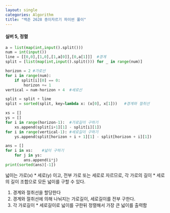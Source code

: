 ```yaml
---
layout: single
categories: Algorithm
title: "백준 2628 종이자르기 파이썬 풀이"
---
```

#### 실버 5, 정렬

```py
a = list(map(int,input().split()))
num = int(input())
line = [[0,0],[1,0],[1,a[0]],[0,a[1]]]  #경계
split = [list(map(int,input().split())) for _ in range(num)]

horizon = 2 #가로선 
for i in range(num):
    if split[i][0] == 0:
        horizon += 1
vertical = num-horizon + 4  #세로선

split = split + line
split = sorted(split, key=lambda x: (x[0], x[1]))   #경계와 절취선

xs = []
ys = []
for i in range(horizon-1):  #가로길이 구하기
    xs.append(split[i+1][1] - split[i][1])
for i in range(vertical-1): #세로길이 구하기
    ys.append(split[horizon + i + 1][1] - split[horizon + i][1])

ans = []
for i in xs:    #넓이 구하기
    for j in ys:
        ans.append(i*j)
print(sorted(ans)[-1])
```

넓이는 가로(x) * 세로(y) 이고, 전부 가로 또는 세로로 자르므로, 각 가로의 길이 * 세로의 길이 조합으로 모든 넓이를 구할 수 있다.<br>
1. 경계와 절취선을 할당한다
2. 경계와 절취선에 의해 나눠지는 가로길이, 세로길이를 전부 구한다.
3. 각 가로길이 * 세로길이로 넓이를 구한뒤 정렬해서 가장 큰 넓이를 출력함
